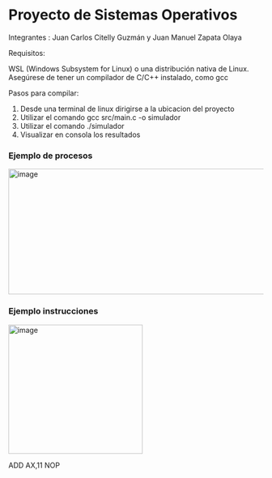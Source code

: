 # Proyecto de Sistemas Operativos

Integrantes : Juan Carlos Citelly Guzmán y Juan Manuel Zapata Olaya

Requisitos:

WSL (Windows Subsystem for Linux) o una distribución nativa de Linux. Asegúrese de tener un compilador de C/C++ instalado, como gcc


Pasos para compilar:

1. Desde una terminal de linux dirigirse a la ubicacion del proyecto
2. Utilizar el comando gcc src/main.c -o simulador
3. Utilizar el comando ./simulador
4. Visualizar en consola los resultados

### Ejemplo de procesos
<img width="602" height="248" alt="image" src="https://github.com/user-attachments/assets/d99fd01d-16f5-40e6-8add-5536635befa5" />


### Ejemplo instrucciones

<img width="265" height="255" alt="image" src="https://github.com/user-attachments/assets/d6820e8d-4290-4e15-93a7-c953f96e87fd" />

ADD AX,11
NOP

